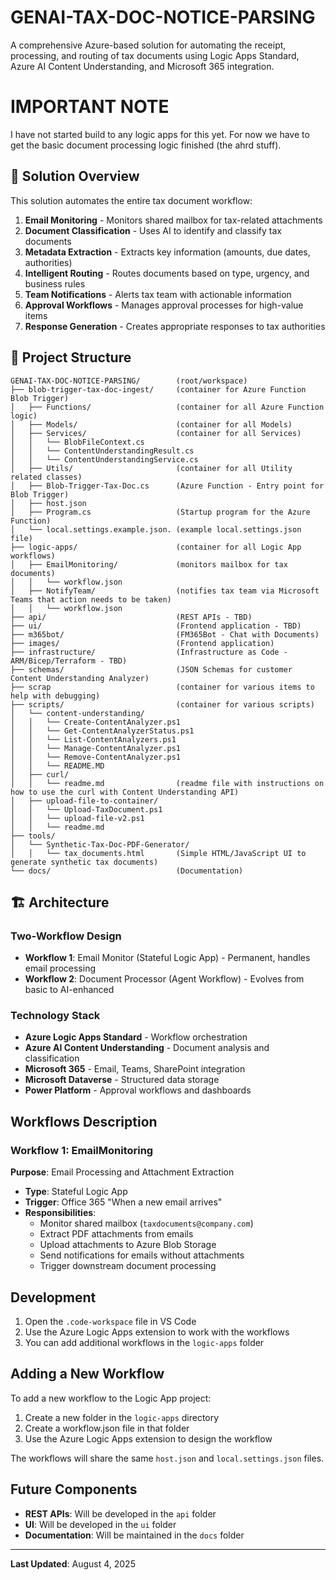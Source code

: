 # GENAI-TAX-DOC-NOTICE-PARSING

A comprehensive Azure-based solution for automating the receipt, processing, and routing of tax documents using Logic Apps Standard, Azure AI Content Understanding, and Microsoft 365 integration.

# IMPORTANT NOTE #
I have not started build to any logic apps for this yet.  For now we have to get the basic document processing logic finished (the ahrd stuff).

## 🎯 Solution Overview

This solution automates the entire tax document workflow:
1. **Email Monitoring** - Monitors shared mailbox for tax-related attachments
2. **Document Classification** - Uses AI to identify and classify tax documents
3. **Metadata Extraction** - Extracts key information (amounts, due dates, authorities)
4. **Intelligent Routing** - Routes documents based on type, urgency, and business rules
5. **Team Notifications** - Alerts tax team with actionable information
6. **Approval Workflows** - Manages approval processes for high-value items
7. **Response Generation** - Creates appropriate responses to tax authorities

## 📁 Project Structure

```
GENAI-TAX-DOC-NOTICE-PARSING/        (root/workspace)
├── blob-trigger-tax-doc-ingest/     (container for Azure Function Blob Trigger)
│   ├── Functions/                   (container for all Azure Function logic)
│   ├── Models/                      (container for all Models)
│   ├── Services/                    (container for all Services)
│   │   └── BlobFileContext.cs
│   │   └── ContentUnderstandingResult.cs
│   │   └── ContentUnderstandingService.cs
│   ├── Utils/                       (container for all Utility related classes)
│   ├── Blob-Trigger-Tax-Doc.cs      (Azure Function - Entry point for Blob Trigger)
│   ├── host.json   
│   ├── Program.cs                   (Startup program for the Azure Function)
│   └── local.settings.example.json. (example local.settings.json file)
├── logic-apps/                      (container for all Logic App workflows)
│   ├── EmailMonitoring/             (monitors mailbox for tax documents)
│   │   └── workflow.json
│   ├── NotifyTeam/                  (notifies tax team via Microsoft Teams that action needs to be taken)
│   │   └── workflow.json
├── api/                             (REST APIs - TBD)
├── ui/                              (Frontend application - TBD)
├── m365bot/                         (FM365Bot - Chat with Documents)
├── images/                          (Frontend application)
├── infrastructure/                  (Infrastructure as Code - ARM/Bicep/Terraform - TBD) 
├── schemas/                         (JSON Schemas for customer Content Understanding Analyzer)
├── scrap                            (container for various items to help with debugging)
├── scripts/                         (container for various scripts)
│   └── content-understanding/
│   │   └── Create-ContentAnalyzer.ps1   
│   │   └── Get-ContentAnalyzerStatus.ps1   
│   │   └── List-ContentAnalyzers.ps1
│   │   └── Manage-ContentAnalyzer.ps1
│   │   └── Remove-ContentAnalyzer.ps1
│   │   └── README.MD  
│   ├── curl/
│   │   └── readme.md                (readme file with instructions on how to use the curl with Content Understanding API)    
│   ├── upload-file-to-container/   
│   │   └── Upload-TaxDocument.ps1
│   │   └── upload-file-v2.ps1
│   │   └── readme.md  
├── tools/  
│   └── Synthetic-Tax-Doc-PDF-Generator/
│   │   └── tax_documents.html       (Simple HTML/JavaScript UI to generate synthetic tax documents)
└── docs/                            (Documentation)
```

## 🏗️ Architecture

### Two-Workflow Design
- **Workflow 1**: Email Monitor (Stateful Logic App) - Permanent, handles email processing
- **Workflow 2**: Document Processor (Agent Workflow) - Evolves from basic to AI-enhanced

### Technology Stack
- **Azure Logic Apps Standard** - Workflow orchestration
- **Azure AI Content Understanding** - Document analysis and classification
- **Microsoft 365** - Email, Teams, SharePoint integration
- **Microsoft Dataverse** - Structured data storage
- **Power Platform** - Approval workflows and dashboards

##  Workflows Description

### Workflow 1: EmailMonitoring
**Purpose**: Email Processing and Attachment Extraction
- **Type**: Stateful Logic App
- **Trigger**: Office 365 "When a new email arrives"
- **Responsibilities**:
  - Monitor shared mailbox (`taxdocuments@company.com`)
  - Extract PDF attachments from emails
  - Upload attachments to Azure Blob Storage
  - Send notifications for emails without attachments
  - Trigger downstream document processing

## Development

1. Open the `.code-workspace` file in VS Code
2. Use the Azure Logic Apps extension to work with the workflows
3. You can add additional workflows in the `logic-apps` folder

## Adding a New Workflow

To add a new workflow to the Logic App project:

1. Create a new folder in the `logic-apps` directory
2. Create a workflow.json file in that folder
3. Use the Azure Logic Apps extension to design the workflow

The workflows will share the same `host.json` and `local.settings.json` files.

## Future Components

- **REST APIs**: Will be developed in the `api` folder
- **UI**: Will be developed in the `ui` folder
- **Documentation**: Will be maintained in the `docs` folder

---

**Last Updated**: August 4, 2025
